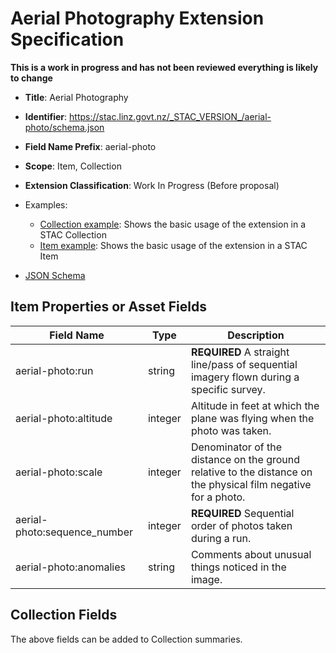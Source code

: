 # Aerial Photography Extension Specification

**This is a work in progress and has not been reviewed everything is likely to change**

- **Title**: Aerial Photography
- **Identifier**:
  <https://stac.linz.govt.nz/_STAC_VERSION_/aerial-photo/schema.json>
- **Field Name Prefix**: aerial-photo
- **Scope**: Item, Collection
- **Extension Classification**: Work In Progress (Before proposal)

- Examples:
  - [Collection example](https://stac.linz.govt.nz/_STAC_VERSION_/aerial-photo/examples/collection.json): Shows the basic usage of the
    extension in a STAC Collection
  - [Item example](https://stac.linz.govt.nz/_STAC_VERSION_/aerial-photo/examples/item.json): Shows the basic usage of the extension
    in a STAC Item
- [JSON Schema](https://stac.linz.govt.nz/_STAC_VERSION_/aerial-photo/schema.json)

## Item Properties or Asset Fields

| Field Name                   | Type    | Description                                                                                                   |
| ---------------------------- | ------- | ------------------------------------------------------------------------------------------------------------- |
| aerial-photo:run             | string  | **REQUIRED** A straight line/pass of sequential imagery flown during a specific survey.                       |
| aerial-photo:altitude        | integer | Altitude in feet at which the plane was flying when the photo was taken.                                      |
| aerial-photo:scale           | integer | Denominator of the distance on the ground relative to the distance on the physical film negative for a photo. |
| aerial-photo:sequence_number | integer | **REQUIRED** Sequential order of photos taken during a run.                                                   |
| aerial-photo:anomalies       | string  | Comments about unusual things noticed in the image.                                                           |

## Collection Fields

The above fields can be added to Collection summaries.
